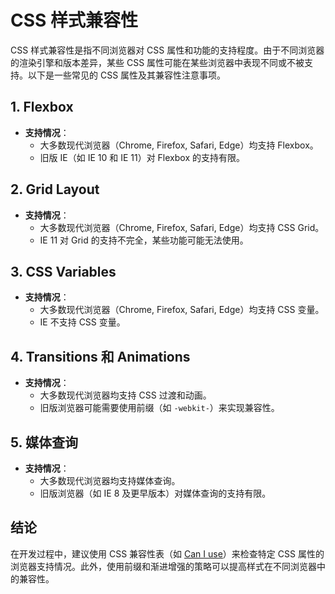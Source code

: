 # CSS 样式兼容性

CSS 样式兼容性是指不同浏览器对 CSS 属性和功能的支持程度。由于不同浏览器的渲染引擎和版本差异，某些 CSS 属性可能在某些浏览器中表现不同或不被支持。以下是一些常见的 CSS 属性及其兼容性注意事项。

## 1. Flexbox

- **支持情况**：
  - 大多数现代浏览器（Chrome, Firefox, Safari, Edge）均支持 Flexbox。
  - 旧版 IE（如 IE 10 和 IE 11）对 Flexbox 的支持有限。

## 2. Grid Layout

- **支持情况**：
  - 大多数现代浏览器（Chrome, Firefox, Safari, Edge）均支持 CSS Grid。
  - IE 11 对 Grid 的支持不完全，某些功能可能无法使用。

## 3. CSS Variables

- **支持情况**：
  - 大多数现代浏览器（Chrome, Firefox, Safari, Edge）均支持 CSS 变量。
  - IE 不支持 CSS 变量。

## 4. Transitions 和 Animations

- **支持情况**：
  - 大多数现代浏览器均支持 CSS 过渡和动画。
  - 旧版浏览器可能需要使用前缀（如 `-webkit-`）来实现兼容性。

## 5. 媒体查询

- **支持情况**：
  - 大多数现代浏览器均支持媒体查询。
  - 旧版浏览器（如 IE 8 及更早版本）对媒体查询的支持有限。

## 结论

在开发过程中，建议使用 CSS 兼容性表（如 [Can I use](https://caniuse.com/)）来检查特定 CSS 属性的浏览器支持情况。此外，使用前缀和渐进增强的策略可以提高样式在不同浏览器中的兼容性。
